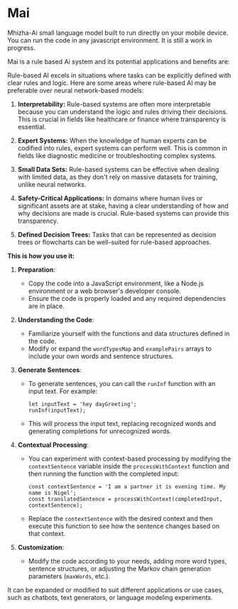 # Mai
Mhizha-Ai small language model built to run directly on your mobile device.
You can run the code in any javascript environment. It is still a work in progress.

Mai is a rule based Ai system and its potential applications and benefits are:

Rule-based AI excels in situations where tasks can be explicitly defined with clear rules and logic. Here are some areas where rule-based AI may be preferable over neural network-based models:

1. **Interpretability:** Rule-based systems are often more interpretable because you can understand the logic and rules driving their decisions. This is crucial in fields like healthcare or finance where transparency is essential.

2. **Expert Systems:** When the knowledge of human experts can be codified into rules, expert systems can perform well. This is common in fields like diagnostic medicine or troubleshooting complex systems.

3. **Small Data Sets:** Rule-based systems can be effective when dealing with limited data, as they don't rely on massive datasets for training, unlike neural networks.

4. **Safety-Critical Applications:** In domains where human lives or significant assets are at stake, having a clear understanding of how and why decisions are made is crucial. Rule-based systems can provide this transparency.

5. **Defined Decision Trees:** Tasks that can be represented as decision trees or flowcharts can be well-suited for rule-based approaches.



**This is how you use it:**


1. **Preparation**:
    - Copy the code into a JavaScript environment, like a Node.js environment or a web browser's developer console.
    - Ensure the code is properly loaded and any required dependencies are in place.

2. **Understanding the Code**:
    - Familiarize yourself with the functions and data structures defined in the code.
    - Modify or expand the `wordTypesMap` and `examplePairs` arrays to include your own words and sentence structures.

3. **Generate Sentences**:
    - To generate sentences, you can call the `runInf` function with an input text. For example:
        ```
        let inputText = 'hey dayGreeting';
        runInf(inputText);
        ```
    - This will process the input text, replacing recognized words and generating completions for unrecognized words.

4. **Contextual Processing**:
    - You can experiment with context-based processing by modifying the `contextSentence` variable inside the `processWithContext` function and then running the function with the completed input:
        ```
        const contextSentence = 'I am a partner it is evening time. My name is Nigel';
        const translatedSentence = processWithContext(completedInput, contextSentence);
        ```
    - Replace the `contextSentence` with the desired context and then execute this function to see how the sentence changes based on that context.

5. **Customization**:
    - Modify the code according to your needs, adding more word types, sentence structures, or adjusting the Markov chain generation parameters (`maxWords`, etc.).

It can be expanded or modified to suit different applications or use cases, such as chatbots, text generators, or language modeling experiments.